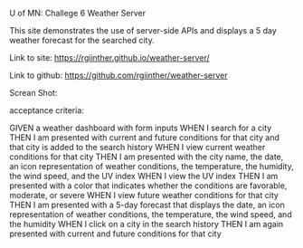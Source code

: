 U of MN: Challege 6 Weather Server

This site demonstrates the use of server-side APIs and displays a  5 day weather forecast for the searched city. 


Link to site: https://rgiinther.github.io/weather-server/

Link to github: 
https://github.com/rgiinther/weather-server

Screan Shot:





acceptance criteria:


GIVEN a weather dashboard with form inputs
WHEN I search for a city
THEN I am presented with current and future conditions for that city and that city is added to the search history
WHEN I view current weather conditions for that city
THEN I am presented with the city name, the date, an icon representation of weather conditions, the temperature, the humidity, the wind speed, and the UV index
WHEN I view the UV index
THEN I am presented with a color that indicates whether the conditions are favorable, moderate, or severe
WHEN I view future weather conditions for that city
THEN I am presented with a 5-day forecast that displays the date, an icon representation of weather conditions, the temperature, the wind speed, and the humidity
WHEN I click on a city in the search history
THEN I am again presented with current and future conditions for that city